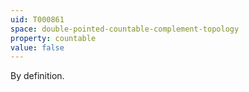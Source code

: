 ```yaml
---
uid: T000861
space: double-pointed-countable-complement-topology
property: countable
value: false
---
```

By definition.

